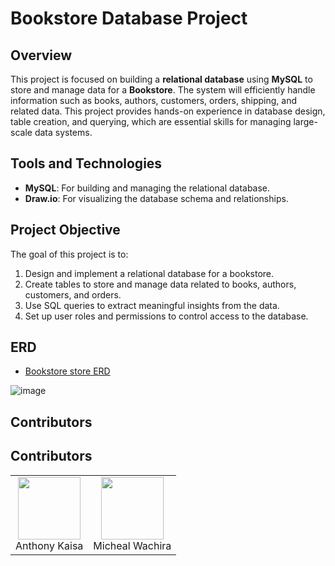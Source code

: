 # Bookstore Database Project

## Overview

This project is focused on building a **relational database** using **MySQL** to store and manage data for a **Bookstore**. The system will efficiently handle information such as books, authors, customers, orders, shipping, and related data. This project provides hands-on experience in database design, table creation, and querying, which are essential skills for managing large-scale data systems.

## Tools and Technologies

- **MySQL**: For building and managing the relational database.
- **Draw.io**: For visualizing the database schema and relationships.


## Project Objective

The goal of this project is to:

1. Design and implement a relational database for a bookstore.
2. Create tables to store and manage data related to books, authors, customers, and orders.
3. Use SQL queries to extract meaningful insights from the data.
4. Set up user roles and permissions to control access to the database.


## ERD

 
- <a href="https://github.com/Bossy-V-Osinde/Bookstore-Database-Project/blob/main/Database%20Relationships.jpg">Bookstore store ERD</a>

![image](https://github.com/user-attachments/assets/9d2bbd03-721e-4bb5-a20c-c345addba7df)


## Contributors
## Contributors
<table>
  <tr>
    <td align="Center">
      <a href="https://github.com/tonie123">
        <img src="https://avatars.githubusercontent.com/u/200581037?v=4" width="100" height="100">
      </a> 
      <br>
      Anthony Kaisa
    </td>
    <td align="Center">
      <a href="https://github.com/Mike-soft-cyber">
        <img src="https://avatars.githubusercontent.com/u/183381820?v=4" width="100" height="100">
      </a> 
      <br>
      Micheal Wachira
    </td>
  </tr>
</table>



